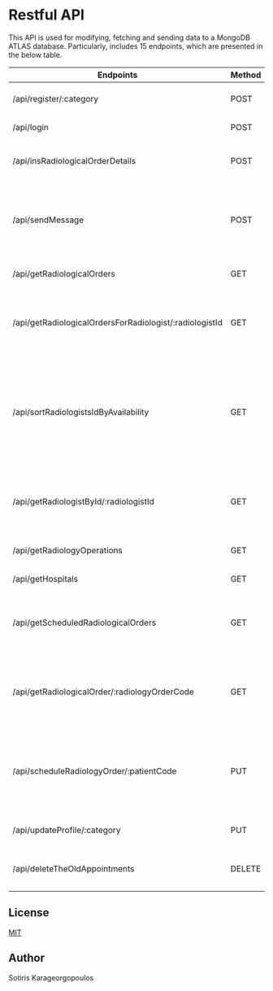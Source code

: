 # Restful API
This API is used for modifying, fetching and sending data to a MongoDB ATLAS database. Particularly, includes 15 endpoints, which are presented in the below table.

Endpoints|Method|Parameters|Description
---|---|---|---
/api/register/:category|POST|category|Registration of a user in the system
/api/login|POST|-|Connection to the system
/api/insRadiologicalOrderDetails|POST|-|Saves a radiological command to the database
/api/sendMessage|POST|-|Saves a user's message to the administrator in the database
/api/getRadiologicalOrders|GET|-|A list of all radiological commands.
/api/getRadiologicalOrdersForRadiologist/:radiologistId|GET|radiologistId=[string], is referred to radologist id| Retrieve a radiologist's radiological instructions from the database
/api/sortRadiologistsIdByAvailability|GET|-|Retrieve radiologists sorted in ascending order based on the number of radiological orders they have to perform.
/api/getRadiologistById/:radiologistId|GET|radiologistId=[string], is referred to radologist id|Retrieve information from a radiologist based on the radiologist ID.
/api/getRadiologyOperations|GET|-|Fetch all radiological operations.
/api/getHospitals|GET|-|Fetch all Hospitals.
/api/getScheduledRadiologicalOrders|GET|-|Retrieve all scheduled appointments for radiological examinations.
/api/getRadiologicalOrder/:radiologyOrderCode|GET|radiologyOrderCode=[string], a code for unique indentification of radiology order.|Fetch a radiological command based on radiographic command code.
/api/scheduleRadiologyOrder/:patientCode|PUT|patientCode=[string], a code for unique indentification of patient. |Determining the date, time and radiologist for a patient's radiological examinations.
/api/updateProfile/:category|PUT|category=[string]|, is reffered to user's category|Update a user's profile information.
/api/deleteTheOldAppointments|DELETE|-|Deleting appointments whose date has passed.

## License
[MIT](https://choosealicense.com/licenses/mit/)

## Author
Sotiris Karageorgopoulos
